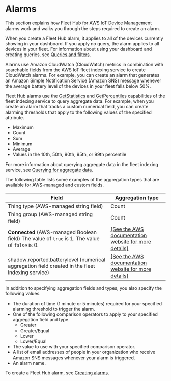 # Alarms<a name="aws-iot-monitor-user-alarms"></a>

This section explains how Fleet Hub for AWS IoT Device Management alarms work and walks you through the steps required to create an alarm\.

When you create a Fleet Hub alarm, it applies to all of the devices currently showing in your dashboard\. If you apply no query, the alarm applies to all devices in your fleet\. For information about using your dashboard and creating queries, see [Queries and filters](aws-iot-monitor-user-queries.md)\.

Alarms use Amazon CloudWatch \(CloudWatch\) metrics in combination with searchable fields from the AWS IoT fleet indexing service to create CloudWatch alarms\. For example, you can create an alarm that generates an Amazon Simple Notification Service \(Amazon SNS\) message whenever the average battery level of the devices in your fleet falls below 50%\. 

Fleet Hub alarms use the [GetStatistics](https://docs.aws.amazon.com/iot/latest/developerguide/index-aggregate.html#get-statistics) and [GetPercentiles](https://docs.aws.amazon.com/iot/latest/developerguide/index-aggregate.html#get-percentiles) capabilities of the fleet indexing service to query aggregate data\. For example, when you create an alarm that tracks a custom numerical field, you can create alarming thresholds that apply to the following values of the specified attribute\.
+ Maximum
+ Count
+ Sum
+ Minimum
+ Average
+ Values in the 10th, 50th, 90th, 95th, or 99th percentile

For more information about querying aggregate data in the fleet indexing service, see [Querying for aggregate data](https://docs.aws.amazon.com/iot/latest/developerguide/index-aggregate.html)\.

The following table lists some examples of the aggregation types that are available for AWS\-managed and custom fields\.


| Field | Aggregation type | 
| --- | --- | 
| Thing type \(AWS\-managed string field\) | Count | 
| Thing group \(AWS\-managed string field\) | Count | 
| **Connected** \(AWS\-managed Boolean field\) The value of `true` is 1\. The value of `false` is 0\.  |  [\[See the AWS documentation website for more details\]](http://docs.aws.amazon.com/iot/latest/fleethubuserguide/aws-iot-monitor-user-alarms.html)  | 
| shadow\.reported\.batterylevel \(numerical aggregation field created in the fleet indexing service\) |  [\[See the AWS documentation website for more details\]](http://docs.aws.amazon.com/iot/latest/fleethubuserguide/aws-iot-monitor-user-alarms.html)  | 

In addition to specifying aggregation fields and types, you also specify the following values\.
+ The duration of time \(1 minute or 5 minutes\) required for your specified alarming threshold to trigger the alarm\.
+ One of the following comparison operators to apply to your specified aggregation field and type\.
  + Greater
  + Greater/Equal
  + Lower
  + Lower/Equal
+ The value to use with your specified comparison operator\.
+ A list of email addresses of people in your organization who receive Amazon SNS messages whenever your alarm is triggered\.
+ An alarm name\.

To create a Fleet Hub alarm, see [Creating alarms](aws-iot-monitor-user-alarms-create.md)\.